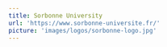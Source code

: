 ```yaml
---
title: Sorbonne University
url: 'https://www.sorbonne-universite.fr/'
picture: 'images/logos/sorbonne-logo.jpg'
---
```

